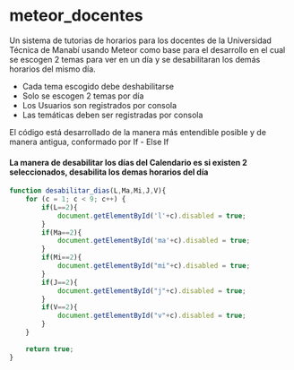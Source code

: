 # meteor_docentes
Un sistema de tutorias de horarios para los docentes de la Universidad Técnica de Manabí usando Meteor como base para el desarrollo en el cual se escogen 2 temas para ver en un día y se desabilitaran los demás horarios del mismo día. 
* Cada tema escogido debe deshabilitarse 
* Solo se escogen 2 temas por día
* Los Usuarios son registrados por consola 
* Las temáticas deben ser registradas por consola

El código está desarrollado de la manera más entendible posible y de manera antigua, conformado por If - Else If 

#### La manera de desabilitar los días del Calendario es si existen 2 seleccionados, desabilita los demas horarios del día 
```js
function desabilitar_dias(L,Ma,Mi,J,V){
	for (c = 1; c < 9; c++) {
		if(L==2){
	  		document.getElementById('l'+c).disabled = true;
	  	}
	  	if(Ma==2){
	  		document.getElementById('ma'+c).disabled = true;
	  	}
	  	if(Mi==2){
	  		document.getElementById("mi"+c).disabled = true; 
	  	}
	  	if(J==2){
			document.getElementById("j"+c).disabled = true; 
	  	}
	  	if(V==2){
			document.getElementById("v"+c).disabled = true; 
	  	}
	}
	
	return true;
}
```
